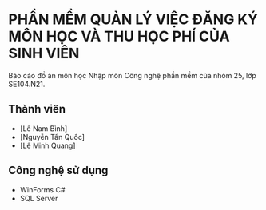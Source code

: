 # PHẦN MỀM QUẢN LÝ VIỆC ĐĂNG KÝ MÔN HỌC VÀ THU HỌC PHÍ CỦA SINH VIÊN

Báo cáo đồ án môn học Nhập môn Công nghệ phần mềm của nhóm 25, lớp SE104.N21.

## Thành viên

- [Lê Nam Bình]
- [Nguyễn Tấn Quốc]
- [Lê Minh Quang]


## Công nghệ sử dụng

- WinForms C#
- SQL Server
